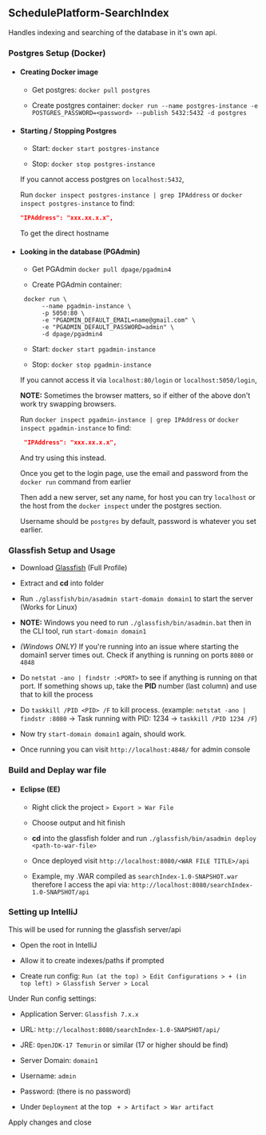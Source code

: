 

## SchedulePlatform-SearchIndex

Handles indexing and searching of the database in it's own api.


### Postgres Setup (Docker)

*   #### Creating Docker image

       - Get postgres: `docker pull postgres`

       - Create postgres container: `docker run --name postgres-instance -e POSTGRES_PASSWORD=<password> --publish 5432:5432 -d postgres`

*   #### Starting / Stopping Postgres

       - Start: `docker start postgres-instance`

       - Stop: `docker stop postgres-instance`


    If you cannot access postgres on `localhost:5432`,
    
    Run `docker inspect postgres-instance | grep IPAddress` or `docker inspect postgres-instance` to find:
    ```json
    "IPAddress": "xxx.xx.x.x",
    ```
    To get the direct hostname


*   #### Looking in the database (PGAdmin)

       - Get PGAdmin `docker pull dpage/pgadmin4`

       - Create PGAdmin container:
       ```shell
        docker run \
             --name pgadmin-instance \
             -p 5050:80 \
             -e "PGADMIN_DEFAULT_EMAIL=name@gmail.com" \
             -e "PGADMIN_DEFAULT_PASSWORD=admin" \
             -d dpage/pgadmin4
       ```

       - Start: `docker start pgadmin-instance`

       - Stop: `docker stop pgadmin-instance`

       If you cannot access it via `localhost:80/login` or `localhost:5050/login`,

       **NOTE:** Sometimes the browser matters, so if either of the above don't work try swapping browsers.

       Run `docker inspect pgadmin-instance | grep IPAddress` or `docker inspect pgadmin-instance` to find:
       ```json
        "IPAddress": "xxx.xx.x.x",
       ```
       And try using this instead.


       Once you get to the login page, use the email and password from the `docker run` command from earlier

       Then add a new server, set any name, for host you can try `localhost` or the host from the `docker inspect` under the postgres section.

       Username should be `postgres` by default, password is whatever you set earlier.



### Glassfish Setup and Usage

- Download [Glassfish](https://projects.eclipse.org/projects/ee4j.glassfish/downloads) (Full Profile)

- Extract and **cd** into folder

- Run `./glassfish/bin/asadmin start-domain domain1` to start the server (Works for Linux)

- **NOTE:** Windows you need to run `./glassfish/bin/asadmin.bat` then in the CLI tool, run `start-domain domain1`

- *(Windows ONLY)* If you're running into an issue where starting the domain1 server times out. Check if anything is running on ports `8080` or `4848`
- Do `netstat -ano | findstr :<PORT>` to see if anything is running on that port. If something shows up, take the **PID** number (last column) and use that to kill the process
- Do `taskkill /PID <PID> /F` to kill process. (example: `netstat -ano | findstr :8080` -> Task running with PID: 1234 -> `taskkill /PID 1234 /F`)
- Now try `start-domain domain1` again, should work.

- Once running you can visit `http://localhost:4848/` for admin console

### Build and Deplay war file

*   #### Eclipse (EE)

    -   Right click the project `> Export > War File`

    -   Choose output and hit finish

    -   **cd** into the glassfish folder and run `./glassfish/bin/asadmin deploy <path-to-war-file>`

    -   Once deployed visit `http://localhost:8080/<WAR FILE TITLE>/api` 

    - Example, my .WAR compiled as `searchIndex-1.0-SNAPSHOT.war` therefore I access the api via: `http://localhost:8080/searchIndex-1.0-SNAPSHOT/api`


### Setting up IntelliJ

This will be used for running the glassfish server/api

- Open the root in IntelliJ

- Allow it to create indexes/paths if prompted

- Create run config:
`Run (at the top) > Edit Configurations > + (in top left) > Glassfish Server > Local`

Under Run config settings:

- Application Server: `Glassfish 7.x.x`

- URL: `http://localhost:8080/searchIndex-1.0-SNAPSHOT/api/`

- JRE: `OpenJDK-17 Temurin` or similar (17 or higher should be find)

- Server Domain: `domain1`

- Username: `admin`

- Password: (there is no password)

- Under `Deployment` at the top ` + > Artifact > War artifact`

Apply changes and close